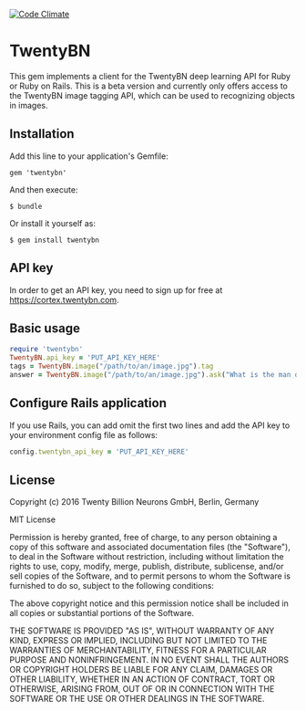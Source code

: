 [![Code Climate](https://codeclimate.com/github/TwentyBN/twentybn-ruby/badges/gpa.svg)](https://codeclimate.com/github/TwentyBN/twentybn-ruby)

# TwentyBN

This gem implements a client for the TwentyBN deep learning API for Ruby or Ruby on Rails. This is a beta version and currently only offers access to the TwentyBN image tagging API, which can be used to recognizing objects in images.

## Installation

Add this line to your application's Gemfile:

    gem 'twentybn'

And then execute:

    $ bundle

Or install it yourself as:

    $ gem install twentybn

## API key

In order to get an API key, you need to sign up for free at https://cortex.twentybn.com.

## Basic usage

```ruby
require 'twentybn'
TwentyBN.api_key = 'PUT_API_KEY_HERE'
tags = TwentyBN.image("/path/to/an/image.jpg").tag
answer = TwentyBN.image("/path/to/an/image.jpg").ask("What is the man doing?")
```

## Configure Rails application

If you use Rails, you can add omit the first two lines and add the API key to your environment config file as follows:

```ruby
config.twentybn_api_key = 'PUT_API_KEY_HERE'
```

## License

Copyright (c) 2016 Twenty Billion Neurons GmbH, Berlin, Germany

MIT License

Permission is hereby granted, free of charge, to any person obtaining
a copy of this software and associated documentation files (the
"Software"), to deal in the Software without restriction, including
without limitation the rights to use, copy, modify, merge, publish,
distribute, sublicense, and/or sell copies of the Software, and to
permit persons to whom the Software is furnished to do so, subject to
the following conditions:

The above copyright notice and this permission notice shall be
included in all copies or substantial portions of the Software.

THE SOFTWARE IS PROVIDED "AS IS", WITHOUT WARRANTY OF ANY KIND,
EXPRESS OR IMPLIED, INCLUDING BUT NOT LIMITED TO THE WARRANTIES OF
MERCHANTABILITY, FITNESS FOR A PARTICULAR PURPOSE AND
NONINFRINGEMENT. IN NO EVENT SHALL THE AUTHORS OR COPYRIGHT HOLDERS BE
LIABLE FOR ANY CLAIM, DAMAGES OR OTHER LIABILITY, WHETHER IN AN ACTION
OF CONTRACT, TORT OR OTHERWISE, ARISING FROM, OUT OF OR IN CONNECTION
WITH THE SOFTWARE OR THE USE OR OTHER DEALINGS IN THE SOFTWARE.
